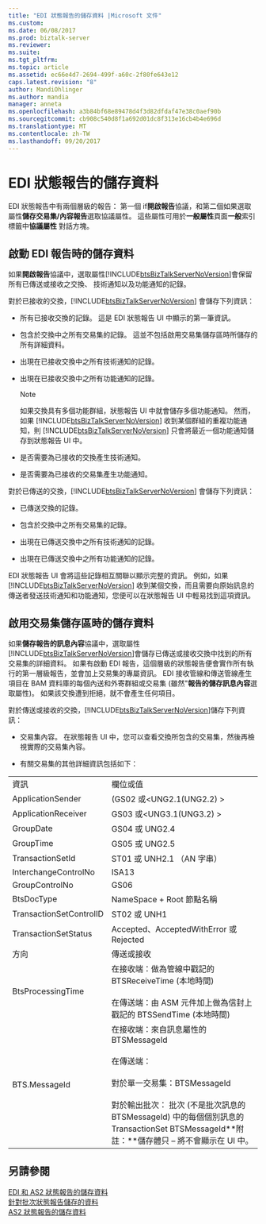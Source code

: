 ```yaml
---
title: "EDI 狀態報告的儲存資料 |Microsoft 文件"
ms.custom: 
ms.date: 06/08/2017
ms.prod: biztalk-server
ms.reviewer: 
ms.suite: 
ms.tgt_pltfrm: 
ms.topic: article
ms.assetid: ec66e4d7-2694-499f-a60c-2f80fe643e12
caps.latest.revision: "8"
author: MandiOhlinger
ms.author: mandia
manager: anneta
ms.openlocfilehash: a3b84bf68e89478d4f3d82dfdaf47e38c0aef90b
ms.sourcegitcommit: cb908c540d8f1a692d01dc8f313e16cb4b4e696d
ms.translationtype: MT
ms.contentlocale: zh-TW
ms.lasthandoff: 09/20/2017
---
```

# <a name="data-stored-for-edi-status-reports"></a>EDI 狀態報告的儲存資料
EDI 狀態報告中有兩個層級的報告： 第一個 if**開啟報告**協議，和第二個如果選取屬性**儲存交易集/內容報告**選取協議屬性。 這些屬性可用於**一般屬性**頁面**一般**索引標籤中**協議屬性** 對話方塊。  
  
## <a name="data-stored-if-edi-reporting-is-activated"></a>啟動 EDI 報告時的儲存資料  
 如果**開啟報告**協議中，選取屬性[!INCLUDE[btsBizTalkServerNoVersion](../includes/btsbiztalkservernoversion-md.md)]會保留所有已傳送或接收之交換、 技術通知以及功能通知的記錄。  
  
 對於已接收的交換，[!INCLUDE[btsBizTalkServerNoVersion](../includes/btsbiztalkservernoversion-md.md)] 會儲存下列資訊：  
  
-   所有已接收交換的記錄。 這是 EDI 狀態報告 UI 中顯示的第一筆資訊。  
  
-   包含於交換中之所有交易集的記錄。 這並不包括啟用交易集儲存區時所儲存的所有詳細資料。  
  
-   出現在已接收交換中之所有技術通知的記錄。  
  
-   出現在已接收交換中之所有功能通知的記錄。  
  
    > [!NOTE]
    >  如果交換具有多個功能群組，狀態報告 UI 中就會儲存多個功能通知。 然而，如果 [!INCLUDE[btsBizTalkServerNoVersion](../includes/btsbiztalkservernoversion-md.md)] 收到某個群組的重複功能通知，則 [!INCLUDE[btsBizTalkServerNoVersion](../includes/btsbiztalkservernoversion-md.md)] 只會將最近一個功能通知儲存到狀態報告 UI 中。  
  
-   是否需要為已接收的交換產生技術通知。  
  
-   是否需要為已接收的交易集產生功能通知。  
  
 對於已傳送的交換，[!INCLUDE[btsBizTalkServerNoVersion](../includes/btsbiztalkservernoversion-md.md)] 會儲存下列資訊：  
  
-   已傳送交換的記錄。  
  
-   包含於交換中之所有交易集的記錄。  
  
-   出現在已傳送交換中之所有技術通知的記錄。  
  
-   出現在已傳送交換中之所有功能通知的記錄。  
  
 EDI 狀態報告 UI 會將這些記錄相互關聯以顯示完整的資訊。 例如，如果 [!INCLUDE[btsBizTalkServerNoVersion](../includes/btsbiztalkservernoversion-md.md)] 收到某個交換，而且需要向原始訊息的傳送者發送技術通知和功能通知，您便可以在狀態報告 UI 中輕易找到這項資訊。  
  
## <a name="data-stored-if-transaction-set-storage-is-enabled"></a>啟用交易集儲存區時的儲存資料  
 如果**儲存報告的訊息內容**協議中，選取屬性[!INCLUDE[btsBizTalkServerNoVersion](../includes/btsbiztalkservernoversion-md.md)]會儲存已傳送或接收交換中找到的所有交易集的詳細資料。 如果有啟動 EDI 報告，這個層級的狀態報告便會實作所有執行的第一層級報告，並會加上交易集的專屬資訊。 EDI 接收管線和傳送管線產生項目在 BAM 資料庫的每個內送和外寄群組或交易集 (雖然"**報告的儲存訊息內容**選取屬性)。 如果該交換遭到拒絕，就不會產生任何項目。  
  
 對於傳送或接收的交換，[!INCLUDE[btsBizTalkServerNoVersion](../includes/btsbiztalkservernoversion-md.md)]儲存下列資訊：  
  
-   交易集內容。 在狀態報告 UI 中，您可以查看交換所包含的交易集，然後再檢視實際的交易集內容。  
  
-   有關交易集的其他詳細資訊包括如下：  
  
|||  
|-|-|  
|資訊|欄位或值|  
|ApplicationSender|(GS02 或\<UNG2.1(UNG2.2) >|  
|ApplicationReceiver|GS03 或\<UNG3.1(UNG3.2) >|  
|GroupDate|GS04 或 UNG2.4|  
|GroupTime|GS05 或 UNG2.5|  
|TransactionSetId|ST01 或 UNH2.1 （AN 字串）|  
|InterchangeControlNo|ISA13|  
|GroupControlNo|GS06|  
|BtsDocType|NameSpace + Root 節點名稱|  
|TransactionSetControlID|ST02 或 UNH1|  
|TransactionSetStatus|Accepted、AcceptedWithError 或 Rejected|  
|方向|傳送或接收|  
|BtsProcessingTime|在接收端：做為管線中戳記的 BTSReceiveTime (本地時間)<br /><br /> 在傳送端：由 ASM 元件加上做為信封上戳記的 BTSSendTime (本地時間)|  
|BTS.MessageId|在接收端：來自訊息屬性的 BTSMessageId<br /><br /> 在傳送端：<br /><br /> 對於單一交易集：BTSMessageId<br /><br /> 對於輸出批次： 批次 (不是批次訊息的 BTSMessageId) 中的每個個別訊息的 TransactionSet BTSMessageId**附註：**儲存體只 – 將不會顯示在 UI 中。|  
  
## <a name="see-also"></a>另請參閱  
 [EDI 和 AS2 狀態報告的儲存資料](../core/data-stored-for-edi-and-as2-status-reports.md)   
 [針對批次狀態報告儲存的資料](../core/data-stored-for-batching-status-reports.md)   
 [AS2 狀態報告的儲存資料](../core/data-stored-for-as2-status-reports.md)